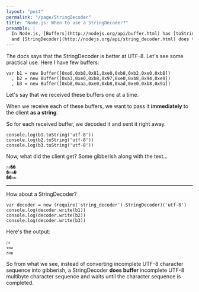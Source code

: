 ```yaml
---
layout: "post"
permalink: "/page/StringDecoder"
title: "Node.js: When to use a StringDecoder?"
preamble: |
  In Node.js, [Buffers](http://nodejs.org/api/buffer.html) has [toString()](http://nodejs.org/api/buffer.html#buffer_buf_tostring_encoding_start_end) that can convert a buffer into a String with a specified encoding,
  and [StringDecoder](http://nodejs.org/api/string_decoder.html) does the same. So, __when to use StringDecoder?__
---
```






The docs says that the StringDecoder is better at UTF-8. Let's see some practical use. Here I have few buffers:

    var b1 = new Buffer([0xe0,0xb8,0x81,0xe0,0xb8,0xb2,0xe0,0xb8])
      , b2 = new Buffer([0xa3,0xe0,0xb8,0x97,0xe0,0xb8,0x94,0xe0])
      , b3 = new Buffer([0xb8,0xaa,0xe0,0xb8,0xad,0xe0,0xb8,0x9a])

Let's say that we received these buffers one at a time.

When we receive each of these buffers, we want to pass it __immediately__ to the client __as a string__.

So for each received buffer, we decoded it and sent it right away.

    console.log(b1.toString('utf-8'))
    console.log(b2.toString('utf-8'))
    console.log(b3.toString('utf-8'))

Now, what did the client get? Some gibberish along with the text...

    กา��
    �ทด�
    ��อบ

---

How about a StringDecoder?

    var decoder = new (require('string_decoder').StringDecoder)('utf-8')
    console.log(decoder.write(b1))
    console.log(decoder.write(b2))
    console.log(decoder.write(b3))

Here's the output:

    กา
    รทด
    สอบ

So from what we see, instead of converting incomplete UTF-8 character sequence into gibberish,
a StringDecoder __does buffer__ incomplete UTF-8 multibyte character sequence and waits until the
character sequence is completed.

